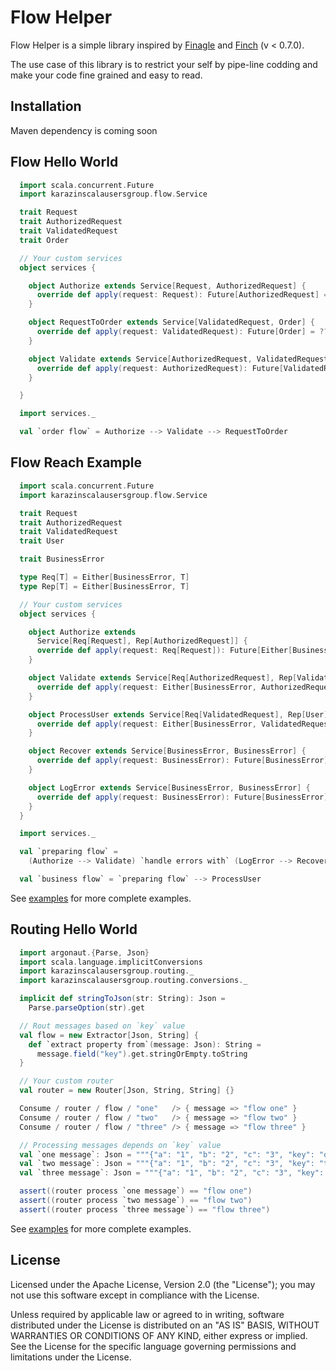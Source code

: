 # Flow Helper

Flow Helper is a simple library inspired by [Finagle](https://twitter.github.io/finagle/)
and [Finch](https://github.com/finagle/finch) (v < 0.7.0).

The use case of this library is to restrict your self by pipe-line
codding and make your code fine grained and easy to read.

Installation
-------
Maven dependency is coming soon

Flow Hello World
-------
```scala
  import scala.concurrent.Future
  import karazinscalausersgroup.flow.Service

  trait Request
  trait AuthorizedRequest
  trait ValidatedRequest
  trait Order

  // Your custom services
  object services {

    object Authorize extends Service[Request, AuthorizedRequest] {
      override def apply(request: Request): Future[AuthorizedRequest] = ???
    }

    object RequestToOrder extends Service[ValidatedRequest, Order] {
      override def apply(request: ValidatedRequest): Future[Order] = ???
    }

    object Validate extends Service[AuthorizedRequest, ValidatedRequest] {
      override def apply(request: AuthorizedRequest): Future[ValidatedRequest] = ???
    }

  }

  import services._

  val `order flow` = Authorize --> Validate --> RequestToOrder
```

Flow Reach Example
-------
```scala
  import scala.concurrent.Future
  import karazinscalausersgroup.flow.Service

  trait Request
  trait AuthorizedRequest
  trait ValidatedRequest
  trait User

  trait BusinessError

  type Req[T] = Either[BusinessError, T]
  type Rep[T] = Either[BusinessError, T]

  // Your custom services
  object services {

    object Authorize extends
      Service[Req[Request], Rep[AuthorizedRequest]] {
      override def apply(request: Req[Request]): Future[Either[BusinessError, AuthorizedRequest]] = ???
    }

    object Validate extends Service[Req[AuthorizedRequest], Rep[ValidatedRequest]] {
      override def apply(request: Either[BusinessError, AuthorizedRequest]): Future[Either[BusinessError, ValidatedRequest]] = ???
    }

    object ProcessUser extends Service[Req[ValidatedRequest], Rep[User]] {
      override def apply(request: Either[BusinessError, ValidatedRequest]): Future[Either[BusinessError, User]] = ???
    }

    object Recover extends Service[BusinessError, BusinessError] {
      override def apply(request: BusinessError): Future[BusinessError] = ???
    }

    object LogError extends Service[BusinessError, BusinessError] {
      override def apply(request: BusinessError): Future[BusinessError] = ???
    }
  }

  import services._

  val `preparing flow` =
    (Authorize --> Validate) `handle errors with` (LogError --> Recover)

  val `business flow` = `preparing flow` --> ProcessUser
```

See [examples](src/test/karazinscalausersgroup/flow/examples) for more complete examples.



Routing Hello World
-------
```scala
  import argonaut.{Parse, Json}
  import scala.language.implicitConversions
  import karazinscalausersgroup.routing._
  import karazinscalausersgroup.routing.conversions._

  implicit def stringToJson(str: String): Json =
    Parse.parseOption(str).get

  // Rout messages based on `key` value
  val flow = new Extractor[Json, String] {
    def `extract property from`(message: Json): String =
      message.field("key").get.stringOrEmpty.toString
  }

  // Your custom router
  val router = new Router[Json, String, String] {}

  Consume / router / flow / "one"   /> { message => "flow one" }
  Consume / router / flow / "two"   /> { message => "flow two" }
  Consume / router / flow / "three" /> { message => "flow three" }

  // Processing messages depends on `key` value
  val `one message`: Json = """{"a": "1", "b": "2", "c": "3", "key": "one"}""".stripMargin
  val `two message`: Json = """{"a": "1", "b": "2", "c": "3", "key": "two"}""".stripMargin
  val `three message`: Json = """{"a": "1", "b": "2", "c": "3", "key": "three"}""".stripMargin

  assert((router process `one message`) == "flow one")
  assert((router process `two message`) == "flow two")
  assert((router process `three message`) == "flow three")
```

See [examples](src/test/karazinscalausersgroup/routing/examples) for more complete examples.

License
-------
Licensed under the Apache License, Version 2.0 (the "License"); you may not use this software except in compliance with the License.

Unless required by applicable law or agreed to in writing, software distributed under the License is distributed on an "AS IS" BASIS, WITHOUT WARRANTIES OR CONDITIONS OF ANY KIND, either express or implied. See the License for the specific language governing permissions and limitations under the License.